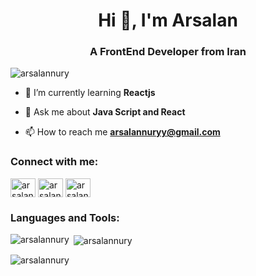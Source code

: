 <h1 align="center">Hi 👋, I'm Arsalan</h1>
<h3 align="center">A FrontEnd Developer from Iran</h3>

<p align="left"> <img src="https://komarev.com/ghpvc/?username=arsalannury&label=Profile%20views&color=0e75b6&style=flat" alt="arsalannury" /> </p>

- 🌱 I’m currently learning **Reactjs**

- 💬 Ask me about **Java Script and React**

- 📫 How to reach me **arsalannuryy@gmail.com**

<h3 align="left">Connect with me:</h3>
<p align="left">
<a href="https://dev.to/arsalannury" target="blank"><img align="center" src="https://raw.githubusercontent.com/rahuldkjain/github-profile-readme-generator/master/src/images/icons/Social/devto.svg" alt="arsalannury" height="30" width="40" /></a>
<a href="https://linkedin.com/in/arsalan nury" target="blank"><img align="center" src="https://raw.githubusercontent.com/rahuldkjain/github-profile-readme-generator/master/src/images/icons/Social/linked-in-alt.svg" alt="arsalan nury" height="30" width="40" /></a>
<a href="https://instagram.com/arsalan__nury" target="blank"><img align="center" src="https://raw.githubusercontent.com/rahuldkjain/github-profile-readme-generator/master/src/images/icons/Social/instagram.svg" alt="arsalan__nury" height="30" width="40" /></a>
</p>

<h3 align="left">Languages and Tools:</h3>

<p><img align="left" src="https://github-readme-stats.vercel.app/api/top-langs?username=arsalannury&show_icons=true&locale=en&layout=compact" alt="arsalannury" /></p>

<p>&nbsp;<img align="center" src="https://github-readme-stats.vercel.app/api?username=arsalannury&show_icons=true&locale=en" alt="arsalannury" /></p>

<p><img align="center" src="https://github-readme-streak-stats.herokuapp.com/?user=arsalannury&" alt="arsalannury" /></p>

 
